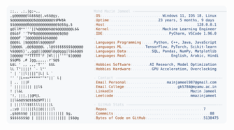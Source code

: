 <picture>
  <source srcset="https://raw.githubusercontent.com/mmazinjameel/mmazinjameel/main/dark_mode.svg?v=1744618459" media="(prefers-color-scheme: dark)">
  <img src="https://raw.githubusercontent.com/mmazinjameel/mmazinjameel/main/light_mode.svg?v=1744618459">
</picture>
